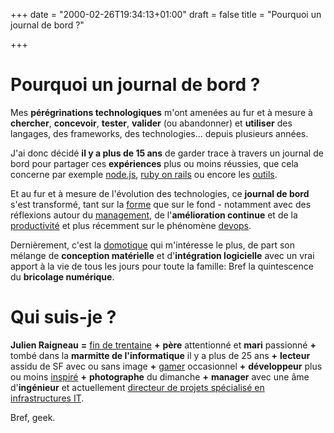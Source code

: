 +++
date = "2000-02-26T19:34:13+01:00"
draft = false
title = "Pourquoi un journal de bord ?"

+++

# Pourquoi un journal de bord ?
Mes **pérégrinations technologiques** m'ont amenées au fur et à mesure à **chercher**, **concevoir**, **tester**, **valider** (ou abandonner) et **utiliser** des langages, des frameworks, des technologies... depuis plusieurs années.

J'ai donc décidé **il y a plus de 15 ans** de garder trace à travers un journal de bord pour partager ces **expériences** plus ou moins réussies, que cela concerne par exemple [node.js](/tags/node.js/), [ruby on rails](/tags/rubyonrails) ou encore les [outils](/tags/outils).

Et au fur et à mesure de l'évolution des technologies, ce **journal de bord** s'est transformé, tant sur la [forme](/2010/03/ma-petite-histoire-du-web/) que sur le fond - notamment avec des réflexions autour du [management](/tags/management), de l'**amélioration continue** et de la [productivité](/tags/productivité) et plus récemment sur le phénomène [devops](/tags/devops).

Dernièrement, c'est la [domotique](/tags/domotique) qui m'intéresse le plus, de part son mélange de **conception matérielle** et d'**intégration logicielle** avec un vrai apport à la vie de tous les jours pour toute la famille: Bref la quintescence du **bricolage numérique**.

# Qui suis-je ?
**Julien Raigneau** **=** [fin de trentaine](http://fr.wikipedia.org/wiki/1978) **+** **père** attentionné et **mari** passionné **+** tombé dans la **marmitte de l'informatique** il y a plus de 25 ans **+**  **lecteur** assidu de SF avec ou sans image **+** [gamer](http://steamcommunity.com/id/sirjuh) occasionnel **+** **développeur** plus ou moins [inspiré](/tags/projets) **+** **photographe** du dimanche **+** **manager** avec une âme d'**ingénieur** et actuellement [directeur de projets spécialisé en infrastructures IT](https://www.linkedin.com/in/jraigneau).

Bref, geek.